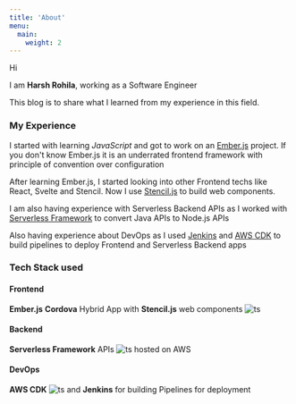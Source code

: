 ```yaml
---
title: 'About'
menu:
  main:
    weight: 2
---
```


Hi

I am **Harsh Rohila**, working as a Software Engineer

This blog is to share what I learned from my experience in this field.

### My Experience

I started with learning _JavaScript_ and got to work on an [Ember.js](https://emberjs.com/) project. If you don't know Ember.js it is an underrated frontend framework with principle of convention over configuration

After learning Ember.js, I started looking into other Frontend techs like React, Svelte and Stencil. Now I use [Stencil.js](https://stenciljs.com/) to build web components.

I am also having experience with Serverless Backend APIs as I worked with [Serverless Framework](https://www.serverless.com/) to convert Java APIs to Node.js APIs

Also having experience about DevOps as I used [Jenkins](https://www.jenkins.io/) and [AWS CDK](https://aws.amazon.com/cdk/) to build pipelines to deploy Frontend and Serverless Backend apps

### Tech Stack used

#### Frontend

**Ember.js** **Cordova** Hybrid App with **Stencil.js** web components ![ts](https://badgen.net/badge/Built%20With/TypeScript/blue)

#### Backend

**Serverless Framework** APIs ![ts](https://badgen.net/badge/Built%20With/TypeScript/blue) hosted on AWS

#### DevOps

**AWS CDK** ![ts](https://badgen.net/badge/Built%20With/TypeScript/blue) and **Jenkins** for building Pipelines for deployment
